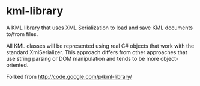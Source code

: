 kml-library
==================================================

A KML library that uses XML Serialization to load and save KML documents to/from files.

All KML classes will be represented using real C# objects that work with the standard XmlSerializer. This approach differs from other approaches that use string parsing or DOM manipulation and tends to be more object-oriented.

Forked from http://code.google.com/p/kml-library/